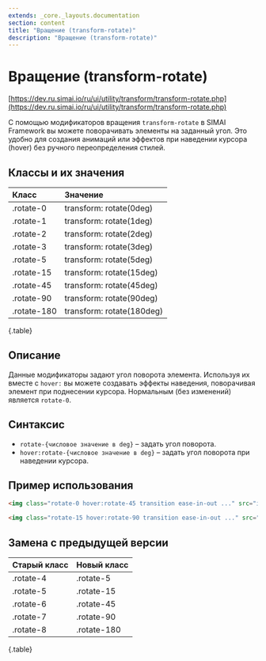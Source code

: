 ```yaml
---
extends: _core._layouts.documentation
section: content
title: "Вращение (transform-rotate)"
description: "Вращение (transform-rotate)"
---
```


# Вращение (transform-rotate)

[https://dev.ru.simai.io/ru/ui/utility/transform/transform-rotate.php](https://dev.ru.simai.io/ru/ui/utility/transform/transform-rotate.php)

С помощью модификаторов вращения `transform-rotate` в SIMAI Framework вы можете поворачивать элементы на заданный угол.
Это удобно для создания анимаций или эффектов при наведении курсора (hover) без ручного переопределения стилей.

## Классы и их значения

| Класс       | Значение                  |
|:------------|:--------------------------|
| .rotate-0   | transform: rotate(0deg)   |
| .rotate-1   | transform: rotate(1deg)   |
| .rotate-2   | transform: rotate(2deg)   |
| .rotate-3   | transform: rotate(3deg)   |
| .rotate-5   | transform: rotate(5deg)   |
| .rotate-15  | transform: rotate(15deg)  |
| .rotate-45  | transform: rotate(45deg)  |
| .rotate-90  | transform: rotate(90deg)  |
| .rotate-180 | transform: rotate(180deg) |

{.table}

## Описание

Данные модификаторы задают угол поворота элемента. Используя их вместе с `hover:` вы можете создавать эффекты наведения,
поворачивая элемент при поднесении курсора. Нормальным (без изменений) является `rotate-0`.

## Синтаксис

- `rotate-{числовое значение в deg}` – задать угол поворота.
- `hover:rotate-{числовое значение в deg}` – задать угол поворота при наведении курсора.

## Пример использования

```html
<img class="rotate-0 hover:rotate-45 transition ease-in-out ..." src="image.jpg" alt="Изображение без поворота">

<img class="rotate-15 hover:rotate-90 transition ease-in-out ..." src="image.jpg" alt="Изображение с поворотом">
```

## Замена с предыдущей версии

| Старый класс | Новый класс |
|:-------------|:------------|
| .rotate-4    | .rotate-5   |
| .rotate-5    | .rotate-15  |
| .rotate-6    | .rotate-45  |
| .rotate-7    | .rotate-90  |
| .rotate-8    | .rotate-180 |

{.table}
